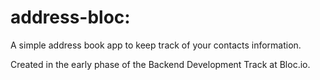 # address-bloc:
A simple address book app to keep track of your contacts information.

Created in the early phase of the Backend Development Track at Bloc.io.
